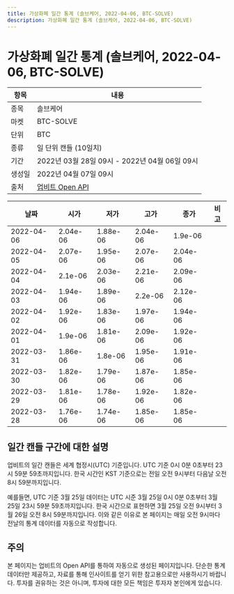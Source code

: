 ```yaml
---
title: 가상화폐 일간 통계 (솔브케어, 2022-04-06, BTC-SOLVE)
description: 가상화폐 일간 통계 (솔브케어, 2022-04-06, BTC-SOLVE)
---
```



가상화폐 일간 통계 (솔브케어, 2022-04-06, BTC-SOLVE)
===

|항목|내용|
|--|--|
|종목|솔브케어|
|마켓|BTC-SOLVE|
|단위|BTC|
|종류|일 단위 캔들 (10일치)|
|기간|2022년 03월 28일 09시 - 2022년 04월 06일 09시|
|생성일|2022년 04월 07일 09시|
|출처|[업비트 Open API](https://docs.upbit.com)|


|날짜|시가|저가|고가|종가|비고|
|--|--|--|--|--|--|
|2022-04-06|2.04e-06|1.88e-06|2.04e-06|1.9e-06|    |
|2022-04-05|2.07e-06|1.95e-06|2.07e-06|2.04e-06|    |
|2022-04-04|2.1e-06|2.03e-06|2.21e-06|2.09e-06|    |
|2022-04-03|1.94e-06|1.89e-06|2.2e-06|2.12e-06|    |
|2022-04-02|1.92e-06|1.83e-06|1.97e-06|1.94e-06|    |
|2022-04-01|1.9e-06|1.81e-06|2.09e-06|1.92e-06|    |
|2022-03-31|1.86e-06|1.8e-06|1.95e-06|1.91e-06|    |
|2022-03-30|1.82e-06|1.79e-06|1.87e-06|1.85e-06|    |
|2022-03-29|1.81e-06|1.78e-06|1.92e-06|1.82e-06|    |
|2022-03-28|1.76e-06|1.74e-06|1.85e-06|1.85e-06|    |


일간 캔들 구간에 대한 설명
---


업비트의 일간 캔들은 세계 협정시(UTC) 기준입니다. 
UTC 기준 0시 0분 0초부터 23시 59분 59초까지입니다. 
한국 시간인 KST 기준으로는 전일 오전 9시부터 다음날 오전 8시 59분까지입니다. 


예를들면, UTC 기준 3월 25일 데이터는 UTC 시준 3월 25일 0시 0분 0초부터 3월 25일 23시 59분 59초까지입니다. 
한국 시간으로 표현하면 3월 25일 오전 9시부터 3월 26일 오전 8시 59분까지입니다. 
이와 같은 이유로 본 페이지는 매일 오전 9시마다 전날의 통계 데이터를 자동으로 작성합니다. 


주의
---


본 페이지는 업비트의 Open API를 통하여 자동으로 생성된 페이지입니다. 
단순한 통계 데이터만 제공하고, 자료를 통해 인사이트를 얻기 위한 참고용으로만 사용하시기 바랍니다. 
투자를 권유하는 것은 아니며, 투자에 대한 모든 책임은 투자자 본인에게 있습니다. 

